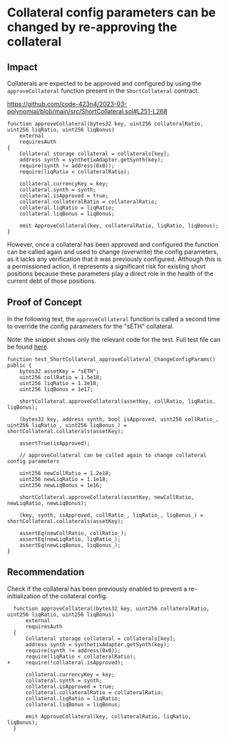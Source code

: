 # Collateral config parameters can be changed by re-approving the collateral

## Impact

Collaterals are expected to be approved and configured by using the `approveCollateral` function present in the `ShortCollateral` contract. 

https://github.com/code-423n4/2023-03-polynomial/blob/main/src/ShortCollateral.sol#L251-L268

```solidity
function approveCollateral(bytes32 key, uint256 collateralRatio, uint256 liqRatio, uint256 liqBonus)
    external
    requiresAuth
{
    Collateral storage collateral = collaterals[key];
    address synth = synthetixAdapter.getSynth(key);
    require(synth != address(0x0));
    require(liqRatio < collateralRatio);

    collateral.currencyKey = key;
    collateral.synth = synth;
    collateral.isApproved = true;
    collateral.collateralRatio = collateralRatio;
    collateral.liqRatio = liqRatio;
    collateral.liqBonus = liqBonus;

    emit ApproveCollateral(key, collateralRatio, liqRatio, liqBonus);
}
```

However, once a collateral has been approved and configured the function can be called again and used to change (overwrite) the config parameters, as it lacks any verification that it was previously configured. Although this is a permissioned action, it represents a significant risk for existing short positions because these parameters play a direct role in the health of the current debt of those positions. 

## Proof of Concept

In the following test, the `approveCollateral` function is called a second time to override the config parameters for the "sETH" collateral.

Note: the snippet shows only the relevant code for the test. Full test file can be found [here](https://gist.github.com/romeroadrian/cb76cba34e1e7f5ec5b223b91c3d86a3).

```solidity
function test_ShortCollateral_approveCollateral_ChangeConfigParams() public {
    bytes32 assetKey = "sETH";
    uint256 collRatio = 1.5e18;
    uint256 liqRatio = 1.3e18;
    uint256 liqBonus = 1e17;

    shortCollateral.approveCollateral(assetKey, collRatio, liqRatio, liqBonus);

    (bytes32 key, address synth, bool isApproved, uint256 collRatio_, uint256 liqRatio_, uint256 liqBonus_) = shortCollateral.collaterals(assetKey);

    assertTrue(isApproved);

    // approveCollateral can be called again to change collateral config parameters

    uint256 newCollRatio = 1.2e18;
    uint256 newLiqRatio = 1.1e18;
    uint256 newLiqBonus = 1e16;

    shortCollateral.approveCollateral(assetKey, newCollRatio, newLiqRatio, newLiqBonus);

    (key, synth, isApproved, collRatio_, liqRatio_, liqBonus_) = shortCollateral.collaterals(assetKey);

    assertEq(newCollRatio, collRatio_);
    assertEq(newLiqRatio, liqRatio_);
    assertEq(newLiqBonus, liqBonus_);
}
```

## Recommendation

Check if the collateral has been previously enabled to prevent a re-initialization of the collateral config.

```solidity
  function approveCollateral(bytes32 key, uint256 collateralRatio, uint256 liqRatio, uint256 liqBonus)
      external
      requiresAuth
  {
      Collateral storage collateral = collaterals[key];
      address synth = synthetixAdapter.getSynth(key);
      require(synth != address(0x0));
      require(liqRatio < collateralRatio);
+     require(!collateral.isApproved);

      collateral.currencyKey = key;
      collateral.synth = synth;
      collateral.isApproved = true;
      collateral.collateralRatio = collateralRatio;
      collateral.liqRatio = liqRatio;
      collateral.liqBonus = liqBonus;

      emit ApproveCollateral(key, collateralRatio, liqRatio, liqBonus);
  }
```
